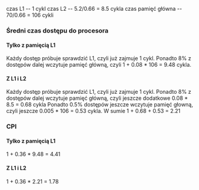 czas L1 -- 1 cykl
czas L2 -- 5.2/0.66 = 8.5 cykla
czas pamięć główna -- 70/0.66 = 106 cykli

### Średni czas dostępu do procesora

#### Tylko z pamięcią L1

Każdy dostęp próbuje sprawdzić L1, czyli już zajmuje 1 cykl.
Ponadto 8% z dostępów dalej wczytuje pamięć główną, czyli
1 + 0.08 * 106 = 9.48 cykla.

#### Z L1 i L2
Każdy dostęp próbuje sprawdzić L1, czyli już zajmuje 1 cykl.
Ponadto 8% z dostępów dalej wczytuje pamięć główną, czyli
jeszcze dodatkowe 0.08 * 8.5 = 0.68 cykla
Ponadto 0.5% dostępów jeszcze wczytuje pamięć głowną, czyli jeszcze 0.005 * 106 = 0.53 cykla.
W sumie 1 + 0.68 + 0.53 = 2.21

### CPI

#### Tylko z pamięcią L1

1 + 0.36 * 9.48 = 4.41

#### Z L1 i L2

1 + 0.36 * 2.21 = 1.78

